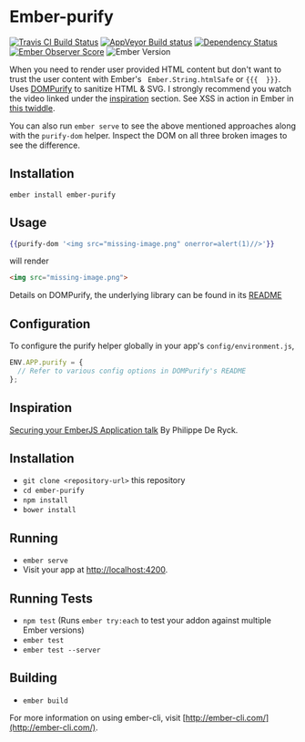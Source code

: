 # Ember-purify
[![Travis CI Build Status](https://travis-ci.org/sivakumar-kailasam/ember-purify.svg?branch=master)](https://travis-ci.org/sivakumar-kailasam/ember-purify) [![AppVeyor Build status](https://ci.appveyor.com/api/projects/status/h4kt3xi6axr4c3ep/branch/master?svg=true)](https://ci.appveyor.com/project/sivakumar-kailasam/ember-purify/branch/master) [![Dependency Status](https://www.versioneye.com/user/projects/57fc8eca9907da00390c4167/badge.svg)](https://www.versioneye.com/user/projects/57fc8eca9907da00390c4167) [![Ember Observer Score](http://emberobserver.com/badges/ember-purify.svg)](http://emberobserver.com/addons/ember-purify) ![Ember Version][ember-version] 

When you need to render user provided HTML content but don't want to trust the user content with Ember's ` Ember.String.htmlSafe` or `{{{  }}}`.
Uses [DOMPurify](https://github.com/cure53/DOMPurify/) to sanitize HTML & SVG. I strongly recommend you watch the video linked under the [inspiration](#inspiration) section. See XSS in action in Ember in [this twiddle](https://ember-twiddle.com/e41681e00585f3c94b461e349fee9ca1?fileTreeShown=false&numColumns=2&openFiles=templates.application.hbs%2Ccontrollers.application.js).

You can also run `ember serve` to see the above mentioned approaches along with the `purify-dom` helper. Inspect the DOM on all three broken images to see the difference.

## Installation
```shell
ember install ember-purify
```

## Usage 
```handlebars
{{purify-dom '<img src="missing-image.png" onerror=alert(1)//>'}}
```
will render
```html
<img src="missing-image.png">
```
Details on DOMPurify, the underlying library can be found in its [README](https://github.com/cure53/DOMPurify/blob/master/README.md)

## Configuration
To configure the purify helper globally in your app's `config/environment.js`,
```js
ENV.APP.purify = {
  // Refer to various config options in DOMPurify's README
};
```

## Inspiration
[Securing your EmberJS Application talk](https://www.websec.be/blog/emberjsmeetup-security/) By Philippe De Ryck.


## Installation

* `git clone <repository-url>` this repository
* `cd ember-purify`
* `npm install`
* `bower install`

## Running

* `ember serve`
* Visit your app at [http://localhost:4200](http://localhost:4200).

## Running Tests

* `npm test` (Runs `ember try:each` to test your addon against multiple Ember versions)
* `ember test`
* `ember test --server`

## Building

* `ember build`

For more information on using ember-cli, visit [http://ember-cli.com/](http://ember-cli.com/).

[ember-version]: https://embadge.io/v1/badge.svg?start=1.13.0
